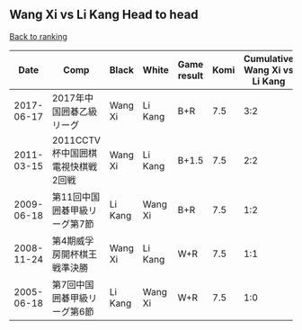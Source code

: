 ## Wang Xi vs Li Kang Head to head

[Back to ranking](../../index.md)




| **Date** | **Comp** | **Black** | **White** | **Game result** | **Komi** | **Cumulative Wang Xi vs Li Kang** | **Wang Xi streak** | **Li Kang streak** | 
| --- | --- | --- | --- | --- | --- | --- | --- | --- |
| 2017-06-17 | 2017年中国囲碁乙級リーグ | Wang Xi | Li Kang | B+R | 7.5 | 3:2 | 2 | 0 | 
| 2011-03-15 | 2011CCTV杯中国囲棋電視快棋戦2回戦 | Wang Xi | Li Kang | B+1.5 | 7.5 | 2:2 | 1 | 0 | 
| 2009-06-18 | 第11回中国囲碁甲級リーグ第7節 | Li Kang | Wang Xi | B+R | 7.5 | 1:2 | 0 | 2 | 
| 2008-11-24 | 第4期威孚房開杯棋王戦準決勝 | Wang Xi | Li Kang | W+R | 7.5 | 1:1 | 0 | 1 | 
| 2005-06-18 | 第7回中国囲碁甲級リーグ第6節 | Li Kang | Wang Xi | W+R | 7.5 | 1:0 | 1 | 0 |




